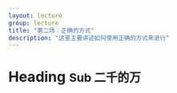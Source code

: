 ```yaml
---
layout: lecture
group: lecture
title: "第二场：正确的方式"
description: "这里主要讲述如何使用正确的方式来进行"
---
```


<h1>Heading <small>Sub 二千的万</small></h1>